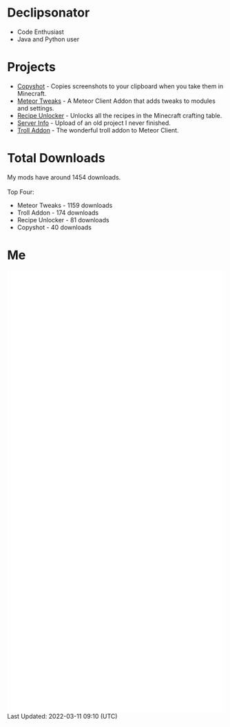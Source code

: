 # Declipsonator
- Code Enthusiast
- Java and Python user
# Projects
- [Copyshot](https://github.com/Declipsonator/Copyshot) - Copies screenshots to your clipboard when you take them in Minecraft.
- [Meteor Tweaks](https://github.com/Declipsonator/Meteor-Tweaks) - A Meteor Client Addon that adds tweaks to modules and settings.
- [Recipe Unlocker](https://github.com/Declipsonator/Recipe-Unlocker) - Unlocks all the recipes in the Minecraft crafting table.
- [Server Info](https://github.com/Declipsonator/Server-Info) - Upload of an old project I never finished.
- [Troll Addon](https://github.com/Declipsonator/Troll-Addon) - The wonderful troll addon to Meteor Client.


# Total Downloads
My mods have around 1454 downloads. \
\
Top Four:
- Meteor Tweaks - 1159 downloads  
- Troll Addon - 174 downloads  
- Recipe Unlocker - 81 downloads  
- Copyshot - 40 downloads  


# Me
<img align="center" src="/github-metrics.svg" alt="Metrics">
Last Updated: 2022-03-11 09:10 (UTC)
